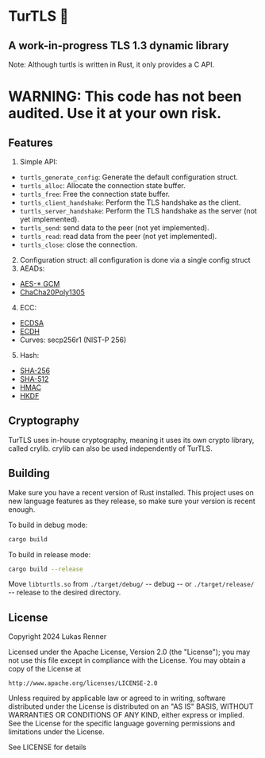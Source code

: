 # TurTLS 🐢

## A work-in-progress TLS 1.3 dynamic library
Note: Although turtls is written in Rust, it only provides a C API.

WARNING: This code has not been audited. Use it at your own risk.
================================================================

## Features
1. Simple API:
- `turtls_generate_config`: Generate the default configuration struct.
- `turtls_alloc`: Allocate the connection state buffer.
- `turtls_free`: Free the connection state buffer.
- `turtls_client_handshake`: Perform the TLS handshake as the client.
- `turtls_server_handshake`: Perform the TLS handshake as the server (not yet implemented).
- `turtls_send`: send data to the peer (not yet implemented).
- `turtls_read`: read data from the peer (not yet implemented).
- `turtls_close`: close the connection.
2. Configuration struct: all configuration is done via a single config struct
3. AEADs:
- [AES-* GCM](https://en.wikipedia.org/wiki/Galois/Counter_Mode)
- [ChaCha20Poly1305](https://en.wikipedia.org/wiki/ChaCha20-Poly1305)
4. ECC:
- [ECDSA](https://en.wikipedia.org/wiki/Elliptic_Curve_Digital_Signature_Algorithm)
- [ECDH](https://en.wikipedia.org/wiki/Elliptic-curve_Diffie%E2%80%93Hellman)
- Curves: secp256r1 (NIST-P 256)
5. Hash:
- [SHA-256](https://en.wikipedia.org/wiki/SHA-2)
- [SHA-512](https://en.wikipedia.org/wiki/SHA-2)
- [HMAC](https://en.wikipedia.org/wiki/HMAC)
- [HKDF](https://en.wikipedia.org/wiki/HKDF)


## Cryptography
TurTLS uses in-house cryptography, meaning it uses its own crypto library, called crylib.
crylib can also be used independently of TurTLS.

## Building
Make sure you have a recent version of Rust installed. This project uses on new language features as they release,
so make sure your version is recent enough.

To build in debug mode:
```bash
cargo build
```

To build in release mode:
```bash
cargo build --release
```

Move `libturtls.so` from `./target/debug/` -- debug -- or `./target/release/` -- release to the desired directory.

## License
Copyright 2024 Lukas Renner

Licensed under the Apache License, Version 2.0 (the "License");
you may not use this file except in compliance with the License.
You may obtain a copy of the License at

    http://www.apache.org/licenses/LICENSE-2.0

Unless required by applicable law or agreed to in writing, software
distributed under the License is distributed on an "AS IS" BASIS,
WITHOUT WARRANTIES OR CONDITIONS OF ANY KIND, either express or implied.
See the License for the specific language governing permissions and
limitations under the License.

See LICENSE for details
